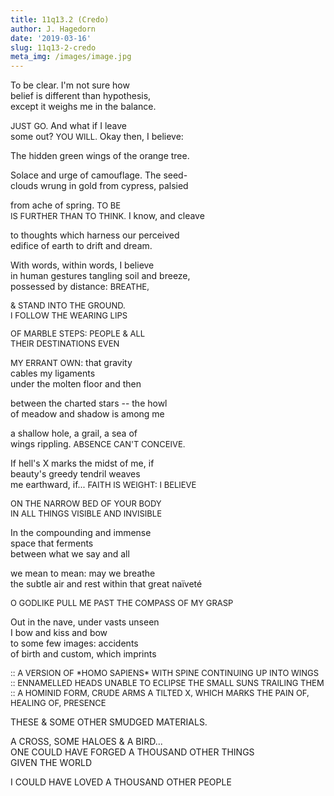 ```yaml
---
title: 11q13.2 (Credo)
author: J. Hagedorn
date: '2019-03-16'
slug: 11q13-2-credo
meta_img: /images/image.jpg
---
```


To be clear.  I'm not sure how  
belief is different than hypothesis,  
except it weighs me in the balance.  

<font size="2">JUST GO.</font>  And what if I leave  
some out?  <font size="2">YOU WILL.</font>  Okay then, I believe:  

The hidden green wings of the orange tree.  

Solace and urge of camouflage.  The seed-  
clouds wrung in gold from cypress, palsied  

from ache of spring.  <font size="2">TO BE  
IS FURTHER THAN TO THINK.</font>  I know, and cleave  

to thoughts which harness our perceived  
edifice of earth to drift and dream.   

With words, within words, I believe  
in human gestures tangling soil and breeze,  
possessed by distance:  <font size="2">BREATHE,  

& STAND INTO THE GROUND.  
I FOLLOW THE WEARING LIPS  

OF MARBLE STEPS: PEOPLE & ALL  
THEIR DESTINATIONS EVEN  

MY ERRANT OWN</font>: that gravity  
cables my ligaments  
under the molten floor and then  

between the charted stars -- the howl  
of meadow and shadow is among me  

a shallow hole, a grail, a sea of  
wings rippling.  <font size="2">ABSENCE CAN'T CONCEIVE.</font>  

If hell's X marks the midst of me, if  
beauty's greedy tendril weaves  
me earthward, if... <font size="2">FAITH IS WEIGHT: I BELIEVE  

ON THE NARROW BED OF YOUR BODY  
IN ALL THINGS VISIBLE AND INVISIBLE  
</font>

In the compounding and immense  
space that ferments  
between what we say and all  

we mean to mean: may we breathe  
the subtle air and rest within that great naïveté  

<font size="2">O GODLIKE PULL ME PAST THE COMPASS OF MY GRASP</font>  

Out in the nave, under vasts unseen  
I bow and kiss and bow  
to some few images: accidents  
of birth and custom, which imprints  

<font size="2">
:: A VERSION OF *HOMO SAPIENS*  
WITH SPINE CONTINUING  
UP INTO WINGS  
</font>

<font size="2">
:: ENNAMELLED HEADS UNABLE  
TO ECLIPSE THE SMALL  
SUNS TRAILING THEM   
</font>

<font size="2">
:: A HOMINID FORM, CRUDE ARMS  
A TILTED X, WHICH MARKS  
THE PAIN OF, HEALING OF, PRESENCE  
</font>

THESE & SOME OTHER SMUDGED MATERIALS.

A CROSS, SOME HALOES & A BIRD...  
ONE COULD HAVE FORGED A THOUSAND OTHER THINGS   
GIVEN THE WORLD

I COULD HAVE LOVED A THOUSAND OTHER PEOPLE  


